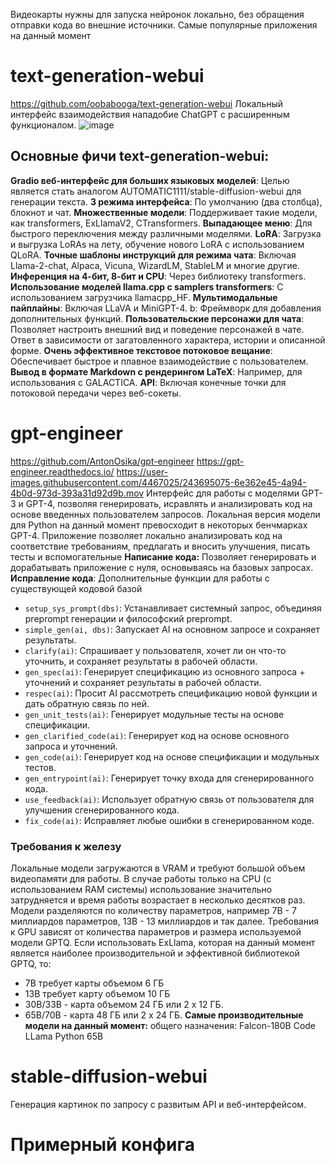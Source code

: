 Видеокарты нужны для запуска нейронок локально, без обращения отправки кода во внешние источники.
Самые популярные приложения на данный момент
# text-generation-webui
https://github.com/oobabooga/text-generation-webui
Локальный интерфейс взаимодействия нападобие ChatGPT с расширенным функционалом.
![image](https://github.com/ivkhokhlov/rtk-gpt/assets/58159018/14c0b5eb-286d-4670-a7ec-a9f6b5c1c7b4)

## Основные фичи text-generation-webui:
**Gradio веб-интерфейс для больших языковых моделей**: Целью является стать аналогом AUTOMATIC1111/stable-diffusion-webui для генерации текста.
**3 режима интерфейса**: По умолчанию (два столбца), блокнот и чат.
**Множественные модели**: Поддерживает такие модели, как transformers, ExLlamaV2, CTransformers.
**Выпадающее меню**: Для быстрого переключения между различными моделями.
**LoRA**: Загрузка и выгрузка LoRAs на лету, обучение нового LoRA с использованием QLoRA.
**Точные шаблоны инструкций для режима чата**: Включая Llama-2-chat, Alpaca, Vicuna, WizardLM, StableLM и многие другие.
**Инференция на 4-бит, 8-бит и CPU**: Через библиотеку transformers.
**Использование моделей llama.cpp с samplers transformers**: С использованием загрузчика llamacpp_HF.
**Мультимодальные пайплайны**: Включая LLaVA и MiniGPT-4.
b: Фреймворк для добавления дополнительных функций.
**Пользовательские персонажи для чата**: Позволяет настроить внешний вид и поведение персонажей в чате. Ответ в зависимости от загатовленного характера, истории и описанной форме.
**Очень эффективное текстовое потоковое вещание**: Обеспечивает быстрое и плавное взаимодействие с пользователем.
**Вывод в формате Markdown с рендерингом LaTeX**: Например, для использования с GALACTICA.
**API**: Включая конечные точки для потоковой передачи через веб-сокеты.

# gpt-engineer
https://github.com/AntonOsika/gpt-engineer
https://gpt-engineer.readthedocs.io/
https://user-images.githubusercontent.com/4467025/243695075-6e362e45-4a94-4b0d-973d-393a31d92d9b.mov
Интерфейс для работы с моделями GPT-3 и GPT-4, позволяя генерировать, исравлять и анализировать код на основе введенных пользователем запросов. Локальная версия модели для Python на данный момент превосходит в некоторых бенчмарках GPT-4.
Приложение позволяет локально анализировать код на соответствие требованиям, предлагать и вносить улучшения, писать тесты и вспомогательные 
**Написание кода:**
Позволяет генерировать и дорабатывать приложение с нуля, основываясь на базовых запросах. 
**Исправление кода**:
Дополнительные функции для работы с существующей кодовой базой
- `setup_sys_prompt(dbs)`: Устанавливает системный запрос, объединяя preprompt генерации и философский preprompt.
- `simple_gen(ai, dbs)`: Запускает AI на основном запросе и сохраняет результаты.
- `clarify(ai)`: Спрашивает у пользователя, хочет ли он что-то уточнить, и сохраняет результаты в рабочей области.
- `gen_spec(ai)`: Генерирует спецификацию из основного запроса + уточнений и сохраняет результаты в рабочей области.
- `respec(ai)`: Просит AI рассмотреть спецификацию новой функции и дать обратную связь по ней.
- `gen_unit_tests(ai)`: Генерирует модульные тесты на основе спецификации.
- `gen_clarified_code(ai)`: Генерирует код на основе основного запроса и уточнений.
- `gen_code(ai)`: Генерирует код на основе спецификации и модульных тестов.
- `gen_entrypoint(ai)`: Генерирует точку входа для сгенерированного кода.
- `use_feedback(ai)`: Использует обратную связь от пользователя для улучшения сгенерированного кода.
- `fix_code(ai)`: Исправляет любые ошибки в сгенерированном коде.
### Требования к железу
Локальные модели загружаются в VRAM и требуют большой объем видеопамяти для работы. 
В случае работы только на CPU (с использованием RAM системы) использование значительно затрудняется и время работы возрастает в несколько десятков раз.
Модели разделяются по количеству параметров, например 7B - 7 миллиардов параметров, 13B - 13 миллиардов и так далее.
Требования к GPU зависят от количества параметров и размера используемой модели GPTQ. Если использовать ExLlama, которая на данный момент является наиболее производительной и эффективной библиотекой GPTQ, то:
- 7B требует карты объемом 6 ГБ
- 13B требует карту объемом 10 ГБ
- 30B/33B - карта объемом 24 ГБ или 2 x 12 ГБ.
- 65B/70B - карта 48 ГБ или 2 x 24 ГБ.
**Самые производительные модели на данный момент:** 
общего назначения: Falcon-180B
Code LLama Python 65B

# stable-diffusion-webui
Генерация картинок по запросу с развитым API и веб-интерфейсом.

# Примерный конфига
